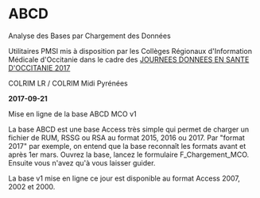 # ABCD
Analyse des Bases par Chargement des Données

Utilitaires PMSI mis à disposition par les Collèges Régionaux d'Information Médicale d'Occitanie dans le cadre des [JOURNEES DONNEES EN SANTE D'OCCITANIE 2017](http://dsdoc2017.blogspot.fr/)

COLRIM LR / COLRIM Midi Pyrénées

**2017-09-21**

Mise en ligne de la base ABCD MCO v1

La base ABCD est une base Access très simple qui permet de charger un fichier de RUM, RSSG ou RSA au format 2015, 2016 ou 2017.
Par "format 2017" par exemple, on entend que la base reconnaît les formats avant et après 1er mars.
Ouvrez la base, lancez le formulaire F_Chargement_MCO. Ensuite vous n'avez qu'à vous laisser guider.

La base v1 mise en ligne ce jour est disponible au format Access 2007, 2002 et 2000.
